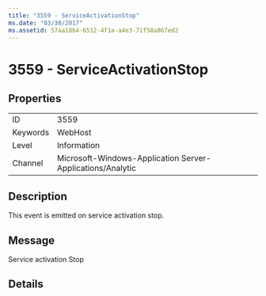 ```yaml
---
title: "3559 - ServiceActivationStop"
ms.date: "03/30/2017"
ms.assetid: 57aa18b4-6512-4f1a-a4e3-71f58a867ed2
---
```

# 3559 - ServiceActivationStop
## Properties  


|||  
|-|-|  
|ID|3559|  
|Keywords|WebHost|  
|Level|Information|  
|Channel|Microsoft-Windows-Application Server-Applications/Analytic|  

## Description  
 This event is emitted on service activation stop.  

## Message  
 Service activation Stop  

## Details
